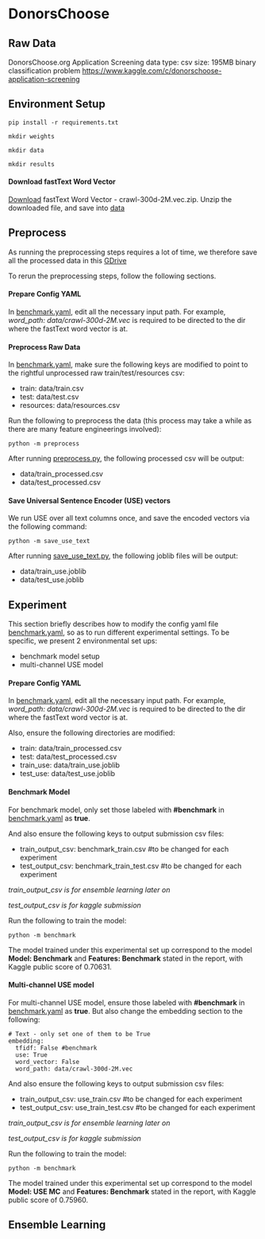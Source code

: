 # DonorsChoose

## Raw Data
DonorsChoose.org Application Screening
data type: csv size: 195MB binary classification problem https://www.kaggle.com/c/donorschoose-application-screening

## Environment Setup

	pip install -r requirements.txt

	mkdir weights

	mkdir data

	mkdir results



#### Download fastText Word Vector

[Download](https://fasttext.cc/docs/en/english-vectors.html) fastText Word Vector - crawl-300d-2M.vec.zip. Unzip the downloaded file, and save into [data](./data/)

## Preprocess
As running the preprocessing steps requires a lot of time, we therefore save all the processed data in this [GDrive](https://drive.google.com/open?id=1ACuaxLLt55OS-Hj-0GNxVPfhpILqul-0)

To rerun the preprocessing steps, follow the following sections.

#### Prepare Config YAML
In [benchmark.yaml](benchmark.yaml), edit all the necessary input path. For example, *word_path: data/crawl-300d-2M.vec* is required to be directed to the dir where the fastText word vector is at.

#### Preprocess Raw Data
In [benchmark.yaml](benchmark.yaml), make sure the following keys are modified to point to the rightful unprocessed raw train/test/resources csv:
- train: data/train.csv
- test: data/test.csv
- resources: data/resources.csv
 
Run the following to preprocess the data (this process may take a while as there are many feature engineerings involved):

	python -m preprocess

After running [preprocess.py](preprocess.py), the following processed csv will be output:
- data/train_processed.csv
- data/test_processed.csv

#### Save Universal Sentence Encoder (USE) vectors
We run USE over all text columns once, and save the encoded vectors via the following command:

	python -m save_use_text

After running [save_use_text.py](save_use_text.py), the following joblib files will be output:
- data/train_use.joblib
- data/test_use.joblib

## Experiment
This section briefly describes how to modify the config yaml file [benchmark.yaml](benchmark.yaml), so as to run different experimental settings. To be specific, we present 2 environmental set ups:
- benchmark model setup
- multi-channel USE model

#### Prepare Config YAML
In [benchmark.yaml](benchmark.yaml), edit all the necessary input path. For example, *word_path: data/crawl-300d-2M.vec* is required to be directed to the dir where the fastText word vector is at.

Also, ensure the following directories are modified:
- train: data/train_processed.csv
- test: data/test_processed.csv
- train_use: data/train_use.joblib
- test_use: data/test_use.joblib

#### Benchmark Model
For benchmark model, only set those labeled with **#benchmark** in [benchmark.yaml](benchmark.yaml) as **true**.

And also ensure the following keys to output submission csv files:
- train_output_csv: benchmark_train.csv #to be changed for each experiment
- test_output_csv: benchmark_train_test.csv #to be changed for each experiment

*train_output_csv is for ensemble learning later on*

*test_output_csv is for kaggle submission*


Run the following to train the model:

	python -m benchmark


The model trained under this experimental set up correspond to the model **Model: Benchmark** and **Features: Benchmark** stated in the report, with Kaggle public score of 0.70631.

#### Multi-channel USE model
For multi-channel USE model, ensure those labeled with **#benchmark** in [benchmark.yaml](benchmark.yaml) as **true**. But also change the embedding section to the following:

	# Text - only set one of them to be True
	embedding:
	  tfidf: False #benchmark
	  use: True
	  word_vector: False
	  word_path: data/crawl-300d-2M.vec


And also ensure the following keys to output submission csv files:
- train_output_csv: use_train.csv #to be changed for each experiment
- test_output_csv: use_train_test.csv #to be changed for each experiment

*train_output_csv is for ensemble learning later on*

*test_output_csv is for kaggle submission*

Run the following to train the model:

	python -m benchmark

The model trained under this experimental set up correspond to the model **Model: USE MC** and **Features: Benchmark** stated in the report, with Kaggle public score of 0.75960.


## Ensemble Learning
